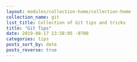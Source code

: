 ```yaml
---
layout: modules/collection-home/collection-home
collection_name: git
list_title: Collection of Git tips and tricks
title: "Git Tips"
date: 2019-08-17 13:58:05 -0700
categories: tips
posts_sort_by: date
posts_reverse: true
---
```

